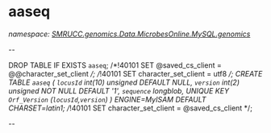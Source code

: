 ﻿# aaseq
_namespace: [SMRUCC.genomics.Data.MicrobesOnline.MySQL.genomics](./index.md)_

--
 
 DROP TABLE IF EXISTS `aaseq`;
 /*!40101 SET @saved_cs_client = @@character_set_client */;
 /*!40101 SET character_set_client = utf8 */;
 CREATE TABLE `aaseq` (
 `locusId` int(10) unsigned DEFAULT NULL,
 `version` int(2) unsigned NOT NULL DEFAULT '1',
 `sequence` longblob,
 UNIQUE KEY `Orf_Version` (`locusId`,`version`)
 ) ENGINE=MyISAM DEFAULT CHARSET=latin1;
 /*!40101 SET character_set_client = @saved_cs_client */;
 
 --




